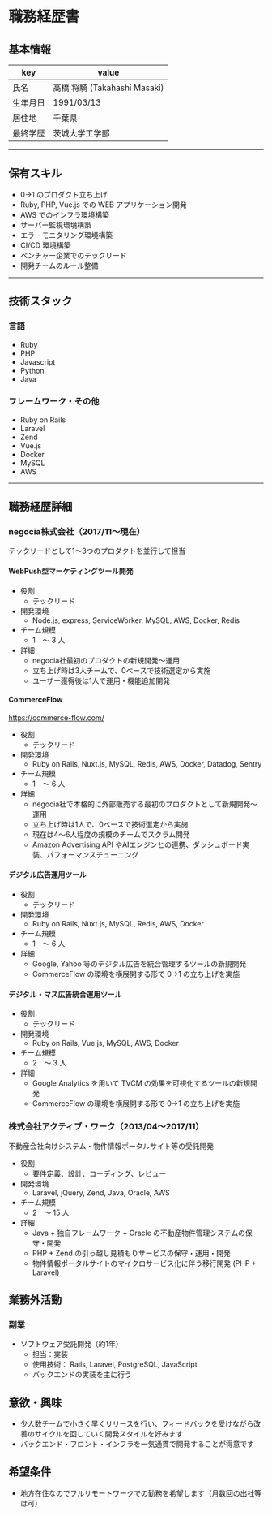 # 職務経歴書

## 基本情報

|key|value|
|---|---|
|氏名|高橋 将騎 (Takahashi Masaki)|
|生年月日|1991/03/13|
|居住地|千葉県|
|最終学歴|茨城大学工学部|

---

## 保有スキル

- 0→1 のプロダクト立ち上げ
- Ruby, PHP, Vue.js での WEB アプリケーション開発
- AWS でのインフラ環境構築
- サーバー監視環境構築
- エラーモニタリング環境構築
- CI/CD 環境構築
- ベンチャー企業でのテックリード
- 開発チームのルール整備

---

## 技術スタック

### 言語

- Ruby
- PHP
- Javascript
- Python
- Java

### フレームワーク・その他

- Ruby on Rails
- Laravel
- Zend
- Vue.js
- Docker
- MySQL
- AWS

---

## 職務経歴詳細

### negocia株式会社（2017/11〜現在）

テックリードとして1〜3つのプロダクトを並行して担当

#### WebPush型マーケティングツール開発

- 役割
  - テックリード
- 開発環境
  - Node.js, express, ServiceWorker, MySQL, AWS, Docker, Redis
- チーム規模
  - 1　〜 3 人
- 詳細
  - negocia社最初のプロダクトの新規開発〜運用
  - 立ち上げ時は3人チームで、0ベースで技術選定から実施
  - ユーザー獲得後は1人で運用・機能追加開発

#### CommerceFlow

https://commerce-flow.com/

- 役割
  - テックリード
- 開発環境
  - Ruby on Rails, Nuxt.js, MySQL, Redis, AWS, Docker, Datadog, Sentry
- チーム規模
  - 1　〜 6 人
- 詳細
  - negocia社で本格的に外部販売する最初のプロダクトとして新規開発〜運用
  - 立ち上げ時は1人で、0ベースで技術選定から実施
  - 現在は4〜6人程度の規模のチームでスクラム開発
  - Amazon Advertising API やAIエンジンとの連携、ダッシュボード実装、パフォーマンスチューニング

#### デジタル広告運用ツール

- 役割
  - テックリード
- 開発環境
  - Ruby on Rails, Nuxt.js, MySQL, Redis, AWS, Docker
- チーム規模
  - 1　〜 6 人
- 詳細
  - Google, Yahoo 等のデジタル広告を統合管理するツールの新規開発
  - CommerceFlow の環境を横展開する形で 0→1 の立ち上げを実施

#### デジタル・マス広告統合運用ツール

- 役割
  - テックリード
- 開発環境
  - Ruby on Rails, Vue.js, MySQL, AWS, Docker
- チーム規模
  - 2　〜 3 人
- 詳細
  - Google Analytics を用いて TVCM の効果を可視化するツールの新規開発
  - CommerceFlow の環境を横展開する形で 0→1 の立ち上げを実施

### 株式会社アクティブ・ワーク（2013/04〜2017/11）

不動産会社向けシステム・物件情報ポータルサイト等の受託開発

- 役割
  - 要件定義、設計、コーディング、レビュー
- 開発環境
  - Laravel, jQuery, Zend, Java, Oracle, AWS
- チーム規模
  - 2　〜 15 人
- 詳細
  - Java + 独自フレームワーク + Oracle の不動産物件管理システムの保守・開発
  - PHP + Zend の引っ越し見積もりサービスの保守・運用・開発
  - 物件情報ポータルサイトのマイクロサービス化に伴う移行開発 (PHP + Laravel)

## 業務外活動

### 副業

- ソフトウェア受託開発（約1年）
  - 担当：実装
  - 使用技術： Rails, Laravel, PostgreSQL, JavaScript
  - バックエンドの実装を主に行う

## 意欲・興味

- 少人数チームで小さく早くリリースを行い、フィードバックを受けながら改善のサイクルを回していく開発スタイルを好みます
- バックエンド・フロント・インフラを一気通貫で開発することが得意です

## 希望条件

- 地方在住なのでフルリモートワークでの勤務を希望します（月数回の出社等は可）
